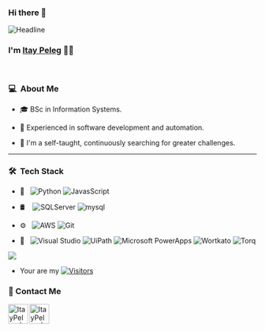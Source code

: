 ### Hi there 👋
<div align=left>
        <img src="https://readme-typing-svg.herokuapp.com?color=%236FDA44&size=32&center=true&vCenter=true&width=200&height=50&lines=Hi+there+%F0%9F%91%8B" alt="Headline" />
    </div>

### I'm [Itay Peleg](https://www.linkedin.com/in/itay-peleg-) 👨‍💻
<br/>

<h3> 💻 &nbsp;About Me </h3>

- 🎓 BSc in Information Systems.

- 💼 Experienced in software development and automation.
  
- 💪 I'm a self-taught, continuously searching for greater challenges.
  
<hr />
<h3> 🛠 &nbsp;Tech Stack</h3>

- 🧰 &nbsp;
  ![Python](https://img.shields.io/badge/PYTHON-000000?style=for-the-badge&logo=python&logoColor=blue)
  ![JavasScript](https://img.shields.io/badge/JAVASCRIPT-yellow?style=for-the-badge&logo=javascript&logoColor=black)

- 🛢  &nbsp;
  &nbsp;![SQLServer](https://img.shields.io/badge/-Sql_Server-333333?style=flat&logo=microsoft-sql-server)
  ![mysql](https://img.shields.io/badge/mysql-yellow?style=for-the-badge&logo=mysql&logoColor=white)

- ⚙️ &nbsp;
  ![AWS](https://img.shields.io/badge/-AWS-333333?style=flat&logo=amazon)
  ![Git](https://img.shields.io/badge/-Git-333333?style=flat&logo=git)

- 🔧 &nbsp;
  ![Visual Studio](https://img.shields.io/badge/-Visual_Studio-333333?style=flat&logo=visual-studio&logoColor=5d2b90)
  ![UiPath](https://img.shields.io/badge/-%F0%9F%A4%96%20UiPath-333333?style=flat&logo=uipath&logoColor=00D1B2)
  ![Microsoft PowerApps](https://img.shields.io/badge/-%E2%9A%A1%20Microsoft%20PowerApps-008272?style=for-the-badge)
  ![Wortkato](https://img.shields.io/badge/-%F0%9F%94%A7%20Workato-FF4500?style=for-the-badge)
  ![Torq](https://img.shields.io/badge/-%E2%9A%99%EF%B8%8F%20Torq-006400?style=for-the-badge)

<p>
  <div class="github-stats">
  <img  src="https://github-readme-stats.vercel.app/api?username=ItayPeleg&theme=vision-friendly-dark&show_icons=true&hide=issues,contribs,prs" />
  </div>
</p>

- Your are my [![Visitors](https://visitor-badge.laobi.icu/badge?page_id=ItayPeleg.visitor-badge)](https://github.com/ItayPeleg)<br>


### 📝 Contact Me 
[<img align="left" alt="ItayPeleg | LinkedIn" height="40px" src="https://img.icons8.com/doodle/48/000000/linkedin--v2.png"/>][linkedin]
[<img align="left" alt="ItayPeleg | Gmail" height="40px" src="https://img.icons8.com/external-tal-revivo-filled-tal-revivo/24/000000/external-gmail-is-a-free-email-service-developed-by-google-logo-filled-tal-revivo.png"/>][gmail]

[linkedin]: https://www.linkedin.com/in/itay-peleg-
[gmail]: mailto:Itaypeleg165@gmail.com
